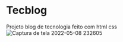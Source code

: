 # Tecblog
Projeto blog de tecnologia feito com html css
![Captura de tela 2022-05-08 232605](https://user-images.githubusercontent.com/91570669/167330255-c9fcef6c-5de9-4303-9a02-db9f4e67cd18.png)
